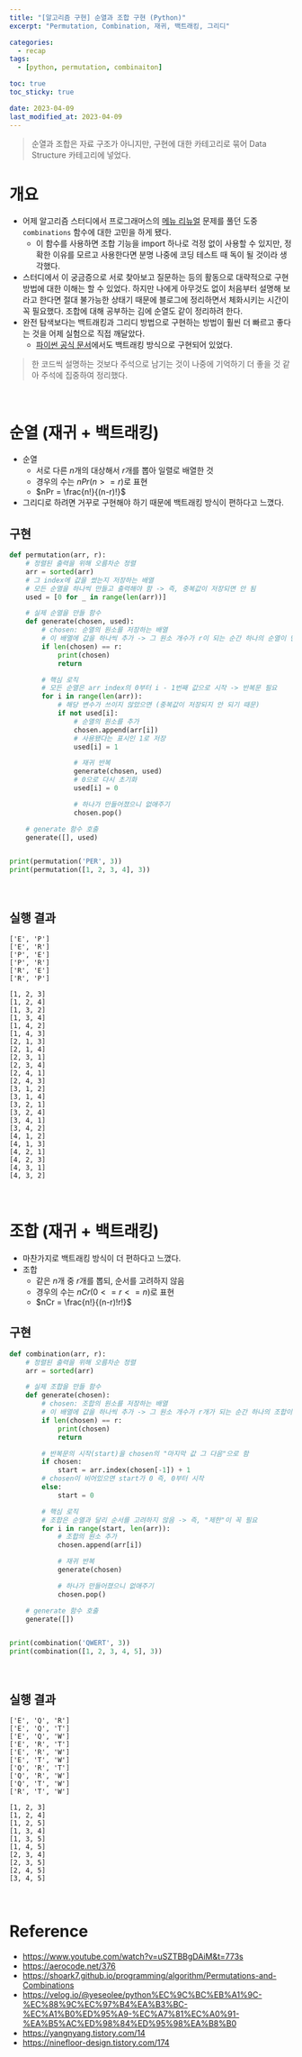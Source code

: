 ```yaml
---
title: "[알고리즘 구현] 순열과 조합 구현 (Python)"
excerpt: "Permutation, Combination, 재귀, 백트래킹, 그리디"

categories:
  - recap
tags:
  - [python, permutation, combinaiton]

toc: true
toc_sticky: true

date: 2023-04-09
last_modified_at: 2023-04-09
---
```


> 순열과 조합은 자료 구조가 아니지만, 구현에 대한 카테고리로 묶어 Data Structure 카테고리에 넣었다.

# 개요

- 어제 알고리즘 스터디에서 프로그래머스의 [메뉴 리뉴얼](https://school.programmers.co.kr/learn/courses/30/lessons/72411) 문제를 풀던 도중 `combinations` 함수에 대한 고민을 하게 됐다.
    - 이 함수를 사용하면 조합 기능을 import 하나로 걱정 없이 사용할 수 있지만, 정확한 이유를 모르고 사용한다면 분명 나중에 코딩 테스트 때 독이 될 것이라 생각했다.
- 스터디에서 이 궁금증으로 서로 찾아보고 질문하는 등의 활동으로 대략적으로 구현 방법에 대한 이해는 할 수 있었다. 하지만 나에게 아무것도 없이 처음부터 설명해 보라고 한다면 절대 불가능한 상태기 때문에 블로그에 정리하면서 체화시키는 시간이 꼭 필요했다. 조합에 대해 공부하는 김에 순열도 같이 정리하려 한다.
- 완전 탐색보다는 백트래킹과 그리디 방법으로 구현하는 방법이 훨씬 더 빠르고 좋다는 것을 어제 실험으로 직접 깨달았다.
    - [파이썬 공식 문서](https://docs.python.org/3/library/itertools.html#itertools.combinations)에서도 백트래킹 방식으로 구현되어 있었다.

> 한 코드씩 설명하는 것보다 주석으로 남기는 것이 나중에 기억하기 더 좋을 것 같아 주석에 집중하여 정리했다.

<br>

# 순열 (재귀 + 백트래킹)

- 순열
    - 서로 다른 $n$개의 대상해서 $r$개를 뽑아 일렬로 배열한 것
    - 경우의 수는 $nPr(n >= r)$로 표현
    - $nPr = \frac{n!}{(n-r)!}$
- 그리디로 하려면 거꾸로 구현해야 하기 때문에 백트래킹 방식이 편하다고 느꼈다.

## 구현

```python
def permutation(arr, r):
    # 정렬된 출력을 위해 오름차순 정렬
    arr = sorted(arr)
    # 그 index에 값을 썼는지 저장하는 배열
    # 모든 순열을 하나씩 만들고 출력해야 함 -> 즉, 중복값이 저장되면 안 됨
    used = [0 for _ in range(len(arr))]

    # 실제 순열을 만들 함수
    def generate(chosen, used):
        # chosen: 순열의 원소를 저장하는 배열
        # 이 배열에 값을 하나씩 추가 -> 그 원소 개수가 r이 되는 순간 하나의 순열이 만들어졌다는 의미
        if len(chosen) == r:
            print(chosen)
            return

        # 핵심 로직
        # 모든 순열은 arr index의 0부터 i - 1번째 값으로 시작 -> 반복문 필요
        for i in range(len(arr)):
            # 해당 변수가 쓰이지 않았으면 (중복값이 저장되지 안 되기 때문)
            if not used[i]:
                # 순열의 원소를 추가
                chosen.append(arr[i])
                # 사용됐다는 표시인 1로 저장
                used[i] = 1

                # 재귀 반복
                generate(chosen, used)
                # 0으로 다시 초기화
                used[i] = 0

                # 하나가 만들어졌으니 없애주기
                chosen.pop()

    # generate 함수 호출
    generate([], used)


print(permutation('PER', 3))
print(permutation([1, 2, 3, 4], 3))
```

<br>

## 실행 결과

```
['E', 'P']
['E', 'R']
['P', 'E']
['P', 'R']
['R', 'E']
['R', 'P']
```

```
[1, 2, 3]
[1, 2, 4]
[1, 3, 2]
[1, 3, 4]
[1, 4, 2]
[1, 4, 3]
[2, 1, 3]
[2, 1, 4]
[2, 3, 1]
[2, 3, 4]
[2, 4, 1]
[2, 4, 3]
[3, 1, 2]
[3, 1, 4]
[3, 2, 1]
[3, 2, 4]
[3, 4, 1]
[3, 4, 2]
[4, 1, 2]
[4, 1, 3]
[4, 2, 1]
[4, 2, 3]
[4, 3, 1]
[4, 3, 2]
```

<br>

# 조합 (재귀 + 백트래킹)

- 마찬가지로 백트래킹 방식이 더 편하다고 느꼈다.
- 조합
    - 같은 $n$개 중 $r$개를 뽑되, 순서를 고려하지 않음
    - 경우의 수는 $nCr(0 <= r <= n)$로 표현
    - $nCr = \frac{n!}{(n-r)!r!}$

## 구현

```python
def combination(arr, r):
    # 정렬된 출력을 위해 오름차순 정렬
    arr = sorted(arr)

    # 실제 조합을 만들 함수
    def generate(chosen):
        # chosen: 조합의 원소를 저장하는 배열
        # 이 배열에 값을 하나씩 추가 -> 그 원소 개수가 r개가 되는 순간 하나의 조합이 만들어졌다는 의미
        if len(chosen) == r:
            print(chosen)
            return

        # 반복문의 시작(start)을 chosen의 "마지막 값 그 다음"으로 함
        if chosen:
            start = arr.index(chosen[-1]) + 1
        # chosen이 비어있으면 start가 0 즉, 0부터 시작
        else:
            start = 0

        # 핵심 로직
        # 조합은 순열과 달리 순서를 고려하지 않음 -> 즉, "제한"이 꼭 필요
        for i in range(start, len(arr)):
            # 조합의 원소 추가
            chosen.append(arr[i])

            # 재귀 반복
            generate(chosen)

            # 하나가 만들어졌으니 없애주기
            chosen.pop()

    # generate 함수 호출
    generate([])


print(combination('QWERT', 3))
print(combination([1, 2, 3, 4, 5], 3))
```

<br>

## 실행 결과

```
['E', 'Q', 'R']
['E', 'Q', 'T']
['E', 'Q', 'W']
['E', 'R', 'T']
['E', 'R', 'W']
['E', 'T', 'W']
['Q', 'R', 'T']
['Q', 'R', 'W']
['Q', 'T', 'W']
['R', 'T', 'W']
```

```
[1, 2, 3]
[1, 2, 4]
[1, 2, 5]
[1, 3, 4]
[1, 3, 5]
[1, 4, 5]
[2, 3, 4]
[2, 3, 5]
[2, 4, 5]
[3, 4, 5]
```

<br>

# Reference

- https://www.youtube.com/watch?v=uSZTBBgDAiM&t=773s
- https://aerocode.net/376
- https://shoark7.github.io/programming/algorithm/Permutations-and-Combinations
- https://velog.io/@yeseolee/python%EC%9C%BC%EB%A1%9C-%EC%88%9C%EC%97%B4%EA%B3%BC-%EC%A1%B0%ED%95%A9-%EC%A7%81%EC%A0%91-%EA%B5%AC%ED%98%84%ED%95%98%EA%B8%B0
- https://yangnyang.tistory.com/14
- https://ninefloor-design.tistory.com/174
